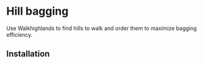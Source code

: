 # Hill bagging

Use Walkhighlands to find hills to walk and order them to maximize bagging efficiency.

## Installation
